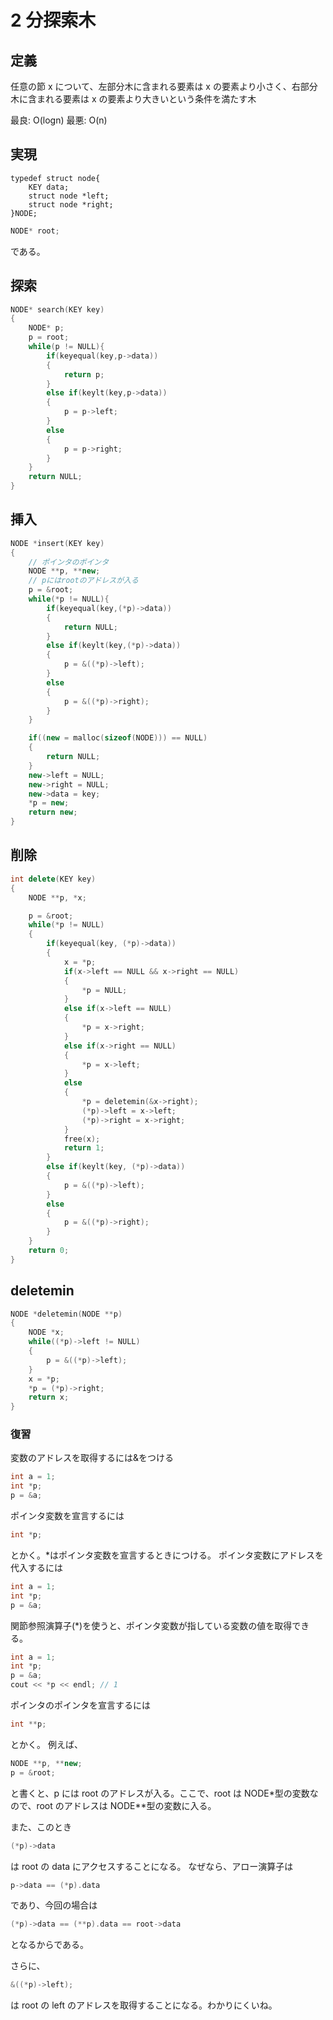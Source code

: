 # 2 分探索木

## 定義

任意の節 x について、左部分木に含まれる要素は x の要素より小さく、右部分木に含まれる要素は x の要素より大きいという条件を満たす木

最良: O(logn)
最悪: O(n)

## 実現

```
typedef struct node{
    KEY data;
    struct node *left;
    struct node *right;
}NODE;
```

```c++
NODE* root;
```

である。

## 探索

```c++
NODE* search(KEY key)
{
    NODE* p;
    p = root;
    while(p != NULL){
        if(keyequal(key,p->data))
        {
            return p;
        }
        else if(keylt(key,p->data))
        {
            p = p->left;
        }
        else
        {
            p = p->right;
        }
    }
    return NULL;
}
```

## 挿入

```c++
NODE *insert(KEY key)
{
    // ポインタのポインタ
    NODE **p, **new;
    // pにはrootのアドレスが入る
    p = &root;
    while(*p != NULL){
        if(keyequal(key,(*p)->data))
        {
            return NULL;
        }
        else if(keylt(key,(*p)->data))
        {
            p = &((*p)->left);
        }
        else
        {
            p = &((*p)->right);
        }
    }

    if((new = malloc(sizeof(NODE))) == NULL)
    {
        return NULL;
    }
    new->left = NULL;
    new->right = NULL;
    new->data = key;
    *p = new;
    return new;
}
```

## 削除

```cpp
int delete(KEY key)
{
    NODE **p, *x;

    p = &root;
    while(*p != NULL)
    {
        if(keyequal(key, (*p)->data))
        {
            x = *p;
            if(x->left == NULL && x->right == NULL)
            {
                *p = NULL;
            }
            else if(x->left == NULL)
            {
                *p = x->right;
            }
            else if(x->right == NULL)
            {
                *p = x->left;
            }
            else
            {
                *p = deletemin(&x->right);
                (*p)->left = x->left;
                (*p)->right = x->right;
            }
            free(x);
            return 1;
        }
        else if(keylt(key, (*p)->data))
        {
            p = &((*p)->left);
        }
        else
        {
            p = &((*p)->right);
        }
    }
    return 0;
}
```

## deletemin

```cpp
NODE *deletemin(NODE **p)
{
    NODE *x;
    while((*p)->left != NULL)
    {
        p = &((*p)->left);
    }
    x = *p;
    *p = (*p)->right;
    return x;
}
```

### 復習

変数のアドレスを取得するには&をつける

```c++
int a = 1;
int *p;
p = &a;
```

ポインタ変数を宣言するには

```c++
int *p;
```

とかく。\*はポインタ変数を宣言するときにつける。
ポインタ変数にアドレスを代入するには

```c++
int a = 1;
int *p;
p = &a;
```

関節参照演算子(\*)を使うと、ポインタ変数が指している変数の値を取得できる。

```c++
int a = 1;
int *p;
p = &a;
cout << *p << endl; // 1
```

ポインタのポインタを宣言するには

```c++
int **p;
```

とかく。
例えば、

```c++
NODE **p, **new;
p = &root;
```

と書くと、p には root のアドレスが入る。ここで、root は NODE\*型の変数なので、root のアドレスは NODE\*\*型の変数に入る。

また、このとき

```c++
(*p)->data
```

は root の data にアクセスすることになる。
なぜなら、アロー演算子は

```c++
p->data == (*p).data
```

であり、今回の場合は

```c++
(*p)->data == (**p).data == root->data
```

となるからである。

さらに、

```c++
&((*p)->left);
```

は root の left のアドレスを取得することになる。わかりにくいね。
